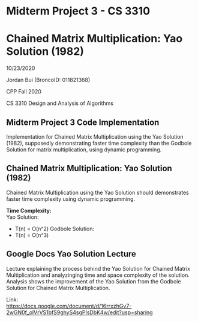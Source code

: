 # Midterm Project 3 - CS 3310
# Chained Matrix Multiplication: Yao Solution (1982)
10/23/2020

Jordan Bui (BroncoID: 011821368)

CPP Fall 2020

CS 3310 Design and Analysis of Algorithms

Midterm Project 3 Code Implementation
-
Implementation for Chained Matrix Multiplication using the Yao Solution (1982), supposedly demonstrating faster time complexity than the Godbole Solution for matrix multiplication, using dynamic programming.

Chained Matrix Multiplication: Yao Solution (1982)
-
Chained Matrix Multiplication using the Yao Solution should demonstrates faster time complexity using dynamic programming.

**Time Complexity:<br>**
Yao Solution:<br>
  * T(n) = O(n^2)
Godbole Solution:<br>
  * T(n) = O(n^3)

Google Docs Yao Solution Lecture
-
Lecture explaining the process behind the Yao Solution for Chained Matrix Multiplication and analyzinging time and space complexity of the solution. Analysis shows the improvement of the Yao Solution from the Godbole Solution for Chained Matrix Multiplication.

Link:<br>
https://docs.google.com/document/d/16rrxzhGv7-2wGN0f_olVrVS1bfS9ghyS4sgPIsDbK4w/edit?usp=sharing


